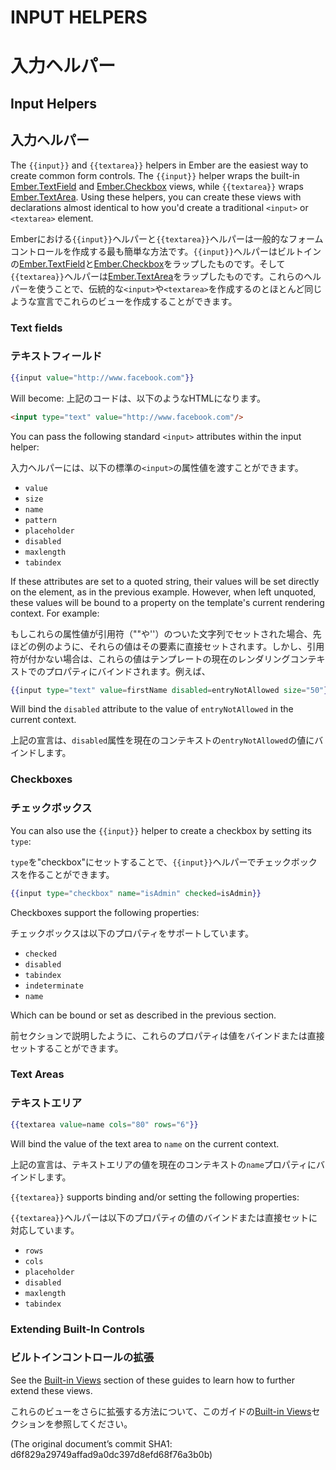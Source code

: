 # INPUT HELPERS
# 入力ヘルパー

## Input Helpers
## 入力ヘルパー

The `{{input}}` and `{{textarea}}` helpers in Ember are the easiest way to
create common form controls. The `{{input}}` helper wraps the built-in
[Ember.TextField][1] and [Ember.Checkbox][2] views, while `{{textarea}}` wraps
[Ember.TextArea][3]. Using these helpers, you can create these views with
declarations almost identical to how you'd create a traditional `<input>` or
`<textarea>` element.

[1]: http://emberjs.com/api/classes/Ember.TextField.html
[2]: http://emberjs.com/api/classes/Ember.Checkbox.html
[3]: http://emberjs.com/api/classes/Ember.TextArea.html

Emberにおける`{{input}}`ヘルパーと`{{textarea}}`ヘルパーは一般的なフォームコントロールを作成する最も簡単な方法です。`{{input}}`ヘルパーはビルトインの[Ember.TextField][1]と[Ember.Checkbox][2]をラップしたものです。そして`{{textarea}}`ヘルパーは[Ember.TextArea][3]をラップしたものです。これらのヘルパーを使うことで、伝統的な`<input>`や`<textarea>`を作成するのとほとんど同じような宣言でこれらのビューを作成することができます。

### Text fields
### テキストフィールド

```handlebars
{{input value="http://www.facebook.com"}}
```

Will become:
上記のコードは、以下のようなHTMLになります。

```html
<input type="text" value="http://www.facebook.com"/>
```

You can pass the following standard `<input>` attributes within the input
helper:

入力ヘルパーには、以下の標準の`<input>`の属性値を渡すことができます。

* `value`
* `size`
* `name`
* `pattern`
* `placeholder`
* `disabled`
* `maxlength`
* `tabindex`

If these attributes are set to a quoted string, their values will be set
directly on the element, as in the previous example. However, when left
unquoted, these values will be bound to a property on the template's current
rendering context. For example:

もしこれらの属性値が引用符（""や''）のついた文字列でセットされた場合、先ほどの例のように、それらの値はその要素に直接セットされます。しかし、引用符が付かない場合は、これらの値はテンプレートの現在のレンダリングコンテキストでのプロパティにバインドされます。例えば、

```handlebars
{{input type="text" value=firstName disabled=entryNotAllowed size="50"}}
```

Will bind the `disabled` attribute to the value of `entryNotAllowed` in the
current context.

上記の宣言は、`disabled`属性を現在のコンテキストの`entryNotAllowed`の値にバインドします。

### Checkboxes
### チェックボックス

You can also use the `{{input}}` helper to create a checkbox by setting its
`type`:

`type`を"checkbox"にセットすることで、`{{input}}`ヘルパーでチェックボックスを作ることができます。

```handlebars
{{input type="checkbox" name="isAdmin" checked=isAdmin}}
```

Checkboxes support the following properties:

チェックボックスは以下のプロパティをサポートしています。

* `checked`
* `disabled`
* `tabindex`
* `indeterminate`
* `name`

Which can be bound or set as described in the previous section.

前セクションで説明したように、これらのプロパティは値をバインドまたは直接セットすることができます。

### Text Areas
### テキストエリア

```handlebars
{{textarea value=name cols="80" rows="6"}}
```

Will bind the value of the text area to `name` on the current context.

上記の宣言は、テキストエリアの値を現在のコンテキストの`name`プロパティにバインドします。

`{{textarea}}` supports binding and/or setting the following properties:

`{{textarea}}`ヘルパーは以下のプロパティの値のバインドまたは直接セットに対応しています。

* `rows`
* `cols`
* `placeholder`
* `disabled`
* `maxlength`
* `tabindex`

### Extending Built-In Controls
### ビルトインコントロールの拡張

See the [Built-in Views][4] section of these guides to learn how to further
extend these views.

[4]: http://emberjs.com/guides/views/built-in-views

これらのビューをさらに拡張する方法について、このガイドの[Built-in Views][4]セクションを参照してください。

(The original document’s commit SHA1: d6f829a29749affad9a0dc397d8efd68f76a3b0b)
